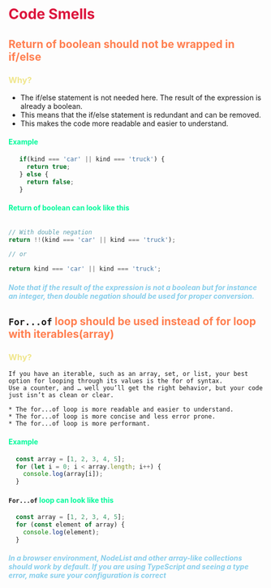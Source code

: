 <style>
r { color: Crimson }
o { color: Coral }
y { color: Khaki }
g { color: MediumSpringGreen }
b { color: SkyBlue }
i { color: Violet }
h { color:  Plum }
hh { color: Pink }
</style>
# <r>Code Smells</r>

## <o>Return of boolean should not be wrapped in if/else</o>

 ### <y>Why?</y>
  * The if/else statement is not needed here. The result of the expression is already a boolean.
  * This means that the if/else statement is redundant and can be removed.
  * This makes the code more readable and easier to understand.

 #### <g>Example</g>

```javascript
   if(kind === 'car' || kind === 'truck') {
     return true;
   } else {
     return false;
   }
```

 #### <g>Return of boolean can look like this</g>
  
  ```javascript

  // With double negation
  return !!(kind === 'car' || kind === 'truck');

  // or

  return kind === 'car' || kind === 'truck';
  ```

##### <b>Note that if the result of the expression is not a boolean but for instance an integer, then double negation should be used for proper conversion.</b>

## ``For...of`` <o>loop should be used instead of for loop with iterables(array)</o>

  ### <y>Why?</y>
    If you have an iterable, such as an array, set, or list, your best option for looping through its values is the for of syntax. 
    Use a counter, and …​ well you’ll get the right behavior, but your code just isn’t as clean or clear.

    * The for...of loop is more readable and easier to understand.
    * The for...of loop is more concise and less error prone.
    * The for...of loop is more performant.
  
  #### <g>Example</g>
  
  ```javascript
    const array = [1, 2, 3, 4, 5];
    for (let i = 0; i < array.length; i++) {
      console.log(array[i]);
    }
  ```
  
  #### `For...of` <g>loop can look like this</g>

  ```javascript
    const array = [1, 2, 3, 4, 5];
    for (const element of array) {
      console.log(element);
    }
```
  
##### <b>In a browser environment, NodeList and other array-like collections should work by default. If you are using TypeScript and seeing a type error, make sure your configuration is correct</b>